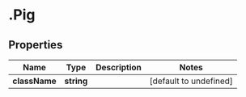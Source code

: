 # .Pig

## Properties

|Name | Type | Description | Notes|
|------------ | ------------- | ------------- | -------------|
|**className** | **string** |  | [default to undefined]|



